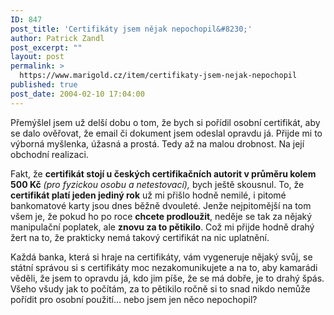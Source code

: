 ```yaml
---
ID: 847
post_title: 'Certifikáty jsem nějak nepochopil&#8230;'
author: Patrick Zandl
post_excerpt: ""
layout: post
permalink: >
  https://www.marigold.cz/item/certifikaty-jsem-nejak-nepochopil
published: true
post_date: 2004-02-10 17:04:00
---
```

<P>Přemýšlel jsem už delší dobu o tom, že bych si pořídil osobní certifikát, aby se dalo ověřovat, že email či dokument jsem odeslal opravdu já. Přijde mi to výborná myšlenka, úžasná a prostá. Tedy až na malou drobnost. Na její obchodní realizaci. </P>
<P>Fakt, že <STRONG>certifikát stojí u českých certifikačních autorit v průměru kolem 500 Kč</STRONG> <EM>(pro fyzickou osobu a netestovací),</EM> bych ještě skousnul. To, že <STRONG>certifikát platí jeden jediný rok</STRONG> už mi přišlo hodně nemilé, i pitomé bankomatové karty jsou dnes běžně dvouleté. Jenže nejpitomější na tom všem je, že pokud ho po roce <STRONG>chcete prodloužit</STRONG>, neděje se tak za nějaký manipulační poplatek, ale <STRONG>znovu za to pětikilo</STRONG>. Což mi přijde hodně drahý žert na to, že prakticky nemá takový certifikát na nic uplatnění. </P>
<P>Každá banka, která si hraje na certifikáty, vám vygeneruje nějaký svůj, se státní správou si s certifikáty moc nezakomunikujete a na to, aby kamarádi věděli, že jsem to opravdu já, kdo jim píše, že se má dobře, je to drahý špás. Všeho všudy jak to počítám, za to pětikilo ročně si to snad nikdo nemůže pořídit pro osobní použití... nebo jsem jen něco nepochopil?</P>